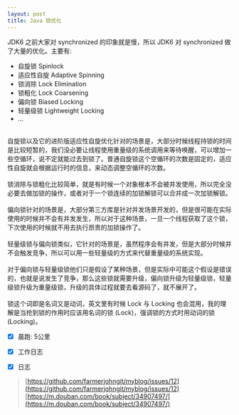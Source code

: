 ```yaml
---
layout: post
title: Java 锁优化
---
```

JDK6 之前大家对 synchronized 的印象就是慢，所以 JDK6 对 synchronized 做了大量的优化。主要有:<br />

- 自旋锁 Spinlock
- 适应性自旋 Adaptive Spinning
- 锁消除 Lock Elimination
- 锁粗化 Lock Coarsening
- 偏向锁 Biased Locking
- 轻量级锁 Lightweight Locking
- ...


<br />自旋锁以及它的进阶版适应性自旋优化针对的场景是，大部分时候线程持锁的时间是比较短暂的，我们没必要让线程使用重量级的系统调用来等待唤醒，可以增加一些空循环，说不定就能过去到锁了。普通自旋锁这个空循环的次数是固定的，适应性自旋就会根据运行时的信息，来动态调整空循环的次数。<br />
<br />锁消除与锁粗化比较简单，就是有时候一个对象根本不会被并发使用，所以完全没必要去做加锁的操作，或者对于一个锁连续的加锁解锁可以合并成一次加锁解锁。<br />
<br />偏向锁针对的场景是，大部分第三方库是针对并发场景开发的，但是很可能在实际使用的时候并不会有并发发生，所以对于这种场景，一旦一个线程获取了这个锁，下次使用的时候就不用去执行昂贵的加锁操作了。<br />
<br />轻量级锁与偏向锁类似，它针对的场景是，虽然程序会有并发，但是大部分时候并不会触发竞争，所以可以用一些轻量级的方式来代替重量级的系统实现。<br />
<br />对于偏向锁与轻量级锁他们只是假设了某种场景，但是实际中可能这个假设是错误的，也就是说发生了竞争，那么这些锁就需要升级，偏向锁升级为轻量级锁，轻量级锁升级为重量级锁，升级的具体过程就要去看源码了，就不展开了。<br />
<br />锁这个词即是名词又是动词，英文里有时候 Lock 与 Locking 也会混用，我的理解是当抢到锁的作用时应该用名词的锁 (Lock)，强调锁的方式时用动词的锁 (Locking)。<br />

- [x] 晨跑: 5公里
- [x] 工作日志
- [x] 日志



> [https://github.com/farmerjohngit/myblog/issues/12](https://github.com/farmerjohngit/myblog/issues/12)
> [https://m.douban.com/book/subject/34907497/](https://m.douban.com/book/subject/34907497/)


<br />


